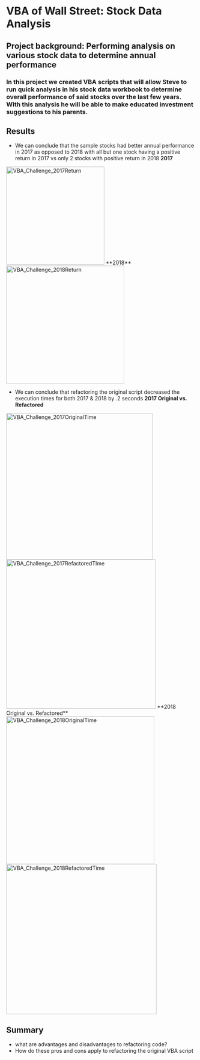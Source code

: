 # VBA of Wall Street: Stock Data Analysis

## Project background: Performing analysis on various stock data to determine annual performance 

### In this project we created VBA scripts that will allow Steve to run quick analysis in his stock data workbook to determine overall performance of said stocks over the last few years. With this analysis he will be able to make educated investment suggestions to his parents.

## Results
- We can conclude that the sample stocks had better annual performance in 2017 as opposed to 2018 with all but one stock having a positive return in 2017 vs only 2 stocks with positive return in 2018
**2017**
<img width="261" alt="VBA_Challenge_2017Return" src="https://user-images.githubusercontent.com/93271297/140667628-efaa3699-8cc3-4353-ac2d-6881b195f532.png">
**2018**
<img width="314" alt="VBA_Challenge_2018Return" src="https://user-images.githubusercontent.com/93271297/140667640-6de997cc-44fc-4534-b168-ac42b0319ff3.png">

- We can conclude that refactoring the original script decreased the execution times for both 2017 & 2018 by .2 seconds
**2017 Original vs. Refactored**
<img width="390" alt="VBA_Challenge_2017OriginalTime" src="https://user-images.githubusercontent.com/93271297/140667681-e724d816-94b8-4c31-b9ee-6256612dd8f2.png">
<img width="398" alt="VBA_Challenge_2017RefactoredTIme" src="https://user-images.githubusercontent.com/93271297/140667684-74299424-429f-403c-882f-9441ab44b017.png">
**2018 Original vs. Refactored**
<img width="394" alt="VBA_Challenge_2018OriginalTime" src="https://user-images.githubusercontent.com/93271297/140667704-1de0c8f8-38b1-4832-aa60-83f868a0b06c.png">
<img width="400" alt="VBA_Challenge_2018RefactoredTime" src="https://user-images.githubusercontent.com/93271297/140667710-169f319b-86fd-44c4-8f54-1cf2ec672cfe.png">

## Summary
- what are advantages and disadvantages to refactoring code?
- How do these pros and cons apply to refactoring the original VBA script
